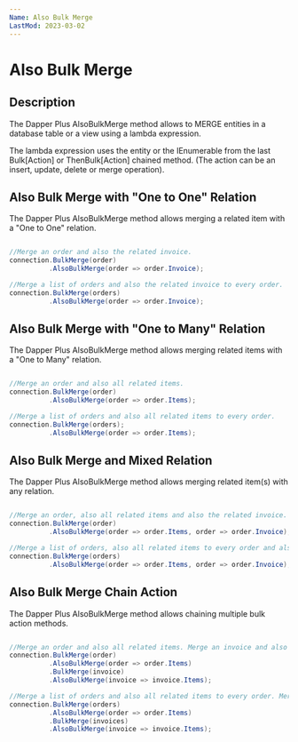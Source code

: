 ```yaml
---
Name: Also Bulk Merge
LastMod: 2023-03-02
---
```


# Also Bulk Merge

## Description

The Dapper Plus AlsoBulkMerge method allows to MERGE entities in a database table or a view using a lambda expression.

The lambda expression uses the entity or the IEnumerable<TEntity> from the last Bulk[Action] or ThenBulk[Action] chained method. (The action can be an insert, update, delete or merge operation).

## Also Bulk Merge with "One to One" Relation

The Dapper Plus AlsoBulkMerge method allows merging a related item with a "One to One" relation.


```csharp

//Merge an order and also the related invoice.
connection.BulkMerge(order)
          .AlsoBulkMerge(order => order.Invoice);

//Merge a list of orders and also the related invoice to every order.
connection.BulkMerge(orders)
          .AlsoBulkMerge(order => order.Invoice);
```

## Also Bulk Merge with "One to Many" Relation

The Dapper Plus AlsoBulkMerge method allows merging related items with a "One to Many" relation.


```csharp

//Merge an order and also all related items.
connection.BulkMerge(order)
          .AlsoBulkMerge(order => order.Items);

//Merge a list of orders and also all related items to every order.
connection.BulkMerge(orders);
          .AlsoBulkMerge(order => order.Items);
```

## Also Bulk Merge and Mixed Relation

The Dapper Plus AlsoBulkMerge method allows merging related item(s) with any relation.


```csharp

//Merge an order, also all related items and also the related invoice.
connection.BulkMerge(order)
          .AlsoBulkMerge(order => order.Items, order => order.Invoice);

//Merge a list of orders, also all related items to every order and also the related invoice to every order.
connection.BulkMerge(orders)
          .AlsoBulkMerge(order => order.Items, order => order.Invoice);
```

## Also Bulk Merge Chain Action

The Dapper Plus AlsoBulkMerge method allows chaining multiple bulk action methods.


```csharp

//Merge an order and also all related items. Merge an invoice and also all related invoice items.
connection.BulkMerge(order)
          .AlsoBulkMerge(order => order.Items)
          .BulkMerge(invoice)
          .AlsoBulkMerge(invoice => invoice.Items);

//Merge a list of orders and also all related items to every order. Merge a list of invoices and also all related items to every invoice.
connection.BulkMerge(orders)
          .AlsoBulkMerge(order => order.Items)
          .BulkMerge(invoices)
          .AlsoBulkMerge(invoice => invoice.Items);

```
